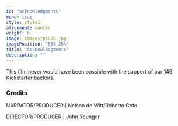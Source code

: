 ```yaml
---
id: "acknowledgments"
menu: true
style: style1
alignment: center
weight: 6
image: images/pic06.jpg
imagePosition: "60% 28%"
title: "Acknowledgments"
description: ""
---
```


This film never would have been possible with the support of our 146 Kickstarter backers.

### Credits


NARRATOR/PRODUCER | Nelson de Witt/Roberto Coto

DIRECTOR/PRODUCER | John Younger